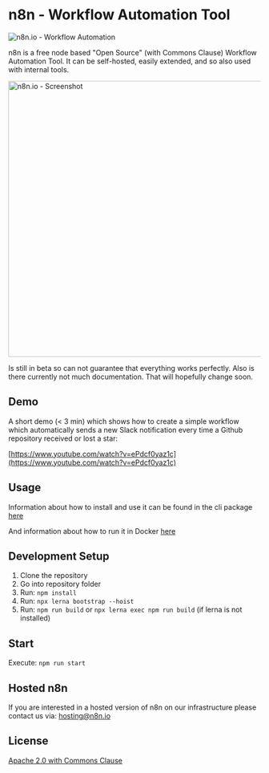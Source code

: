 # n8n - Workflow Automation Tool

![n8n.io - Workflow Automation](https://raw.githubusercontent.com/n8n-io/n8n/master/docs/images/n8n-logo.png)

n8n is a free node based "Open Source" (with Commons Clause)
Workflow Automation Tool. It can be self-hosted, easily extended, and
so also used with internal tools.

<a href="https://raw.githubusercontent.com/n8n-io/n8n/master/docs/images/n8n-screenshot.png"><img src="https://raw.githubusercontent.com/n8n-io/n8n/master/docs/images/n8n-screenshot.png" width="550" alt="n8n.io - Screenshot"></a>

Is still in beta so can not guarantee that everything works perfectly. Also
is there currently not much documentation. That will hopefully change soon.



## Demo

A short demo (< 3 min) which shows how to create a simple workflow which
automatically sends a new Slack notification every time a Github repository
received or lost a star:

[https://www.youtube.com/watch?v=ePdcf0yaz1c](https://www.youtube.com/watch?v=ePdcf0yaz1c)



## Usage

Information about how to install and use it can be found in the cli package [here](https://github.com/n8n-io/n8n/tree/master/packages/cli)

And information about how to run it in Docker [here](https://github.com/n8n-io/n8n/tree/master/docker/images/n8n)



## Development Setup

1. Clone the repository
2. Go into repository folder
3. Run: `npm install`
4. Run: `npx lerna bootstrap --hoist`
5. Run: `npm run build` or `npx lerna exec npm run build` (if lerna is not installed)



## Start

Execute: `npm run start`



## Hosted n8n

If you are interested in a hosted version of n8n on our infrastructure please contact us via:
[hosting@n8n.io](mailto:hosting@n8n.io)



## License

[Apache 2.0 with Commons Clause](https://github.com/n8n-io/n8n/blob/master/packages/cli/LICENSE.md)
